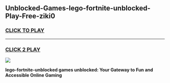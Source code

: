 
## Unblocked-Games-lego-fortnite-unblocked-Play-Free-ziki0
<h3>
<a href="https://premium76.site?title=lego-fortnite-unblocked&ref=18A1">CLICK TO PLAY</a></h3>
<hr>

<h3>
<a href="https://premium76.site?title=lego-fortnite-unblocked&ref=18A1">CLICK 2 PLAY</a>
  
</h3>

<a href="https://premium76.site?title=lego-fortnite-unblocked&ref=18A1"><img src="https://clearcache.store/games.png"></a>


**lego-fortnite-unblocked games unblocked: Your Gateway to Fun and Accessible Online Gaming**
